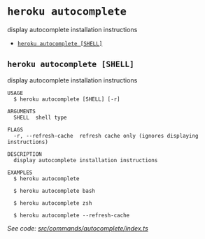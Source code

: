 `heroku autocomplete`
=====================

display autocomplete installation instructions

* [`heroku autocomplete [SHELL]`](#heroku-autocomplete-shell)

## `heroku autocomplete [SHELL]`

display autocomplete installation instructions

```
USAGE
  $ heroku autocomplete [SHELL] [-r]

ARGUMENTS
  SHELL  shell type

FLAGS
  -r, --refresh-cache  refresh cache only (ignores displaying instructions)

DESCRIPTION
  display autocomplete installation instructions

EXAMPLES
  $ heroku autocomplete

  $ heroku autocomplete bash

  $ heroku autocomplete zsh

  $ heroku autocomplete --refresh-cache
```

_See code: [src/commands/autocomplete/index.ts](https://github.com/heroku/cli/blob/v10.3.1/packages/cli/src/commands/autocomplete/index.ts)_
